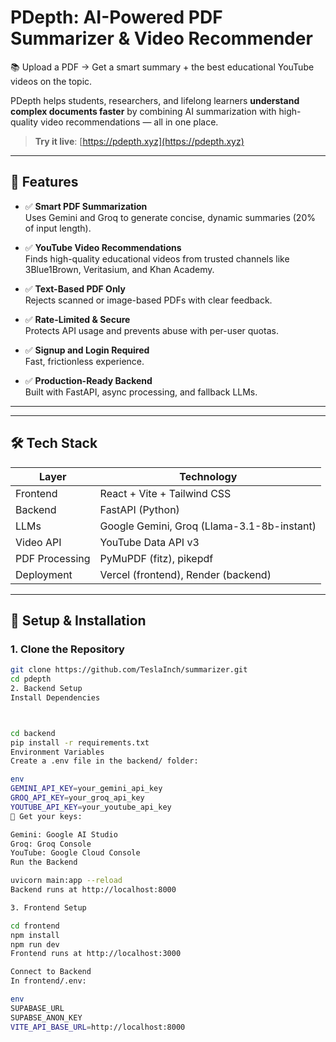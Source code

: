 # PDepth: AI-Powered PDF Summarizer & Video Recommender

📚 Upload a PDF → Get a smart summary + the best educational YouTube videos on the topic.

PDepth helps students, researchers, and lifelong learners **understand complex documents faster** by combining AI summarization with high-quality video recommendations — all in one place.

> **Try it live**: [https://pdepth.xyz](https://pdepth.xyz)

---

## 🚀 Features

- ✅ **Smart PDF Summarization**  
  Uses Gemini and Groq to generate concise, dynamic summaries (20% of input length).
  
- ✅ **YouTube Video Recommendations**  
  Finds high-quality educational videos from trusted channels like 3Blue1Brown, Veritasium, and Khan Academy.

- ✅ **Text-Based PDF Only**  
  Rejects scanned or image-based PDFs with clear feedback.

- ✅ **Rate-Limited & Secure**  
  Protects API usage and prevents abuse with per-user quotas.

- ✅ **Signup and Login Required**  
  Fast, frictionless experience.

- ✅ **Production-Ready Backend**  
  Built with FastAPI, async processing, and fallback LLMs.

---

---

## 🛠️ Tech Stack

| Layer | Technology |
|------|------------|
| Frontend | React + Vite + Tailwind CSS |
| Backend | FastAPI (Python) |
| LLMs | Google Gemini, Groq (Llama-3.1-8b-instant) |
| Video API | YouTube Data API v3 |
| PDF Processing | PyMuPDF (fitz), pikepdf |
| Deployment | Vercel (frontend), Render (backend) |

---

## 🧰 Setup & Installation

### 1. Clone the Repository

```bash
git clone https://github.com/TeslaInch/summarizer.git
cd pdepth
2. Backend Setup
Install Dependencies



cd backend
pip install -r requirements.txt
Environment Variables
Create a .env file in the backend/ folder:

env
GEMINI_API_KEY=your_gemini_api_key
GROQ_API_KEY=your_groq_api_key
YOUTUBE_API_KEY=your_youtube_api_key
🔑 Get your keys: 

Gemini: Google AI Studio
Groq: Groq Console
YouTube: Google Cloud Console
Run the Backend

uvicorn main:app --reload
Backend runs at http://localhost:8000

3. Frontend Setup

cd frontend
npm install
npm run dev
Frontend runs at http://localhost:3000

Connect to Backend
In frontend/.env:

env
SUPABASE_URL
SUPABSE_ANON_KEY
VITE_API_BASE_URL=http://localhost:8000